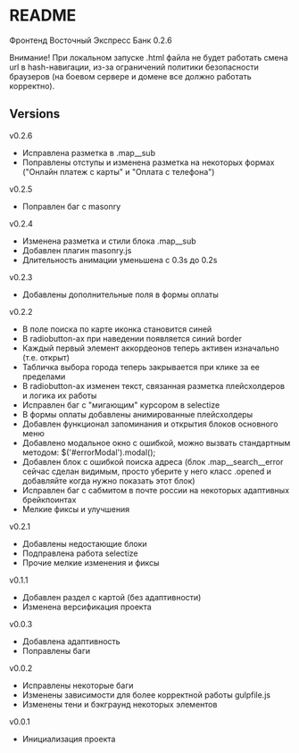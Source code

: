 # README #

Фронтенд Восточный Экспресс Банк 0.2.6

Внимание! При локальном запуске .html файла не будет работать смена url в hash-навигации, из-за ограничений политики безопасности браузеров (на боевом сервере и домене все должно работать корректно).


## Versions ##

v0.2.6

- Исправлена разметка в .map__sub
- Поправлены отступы и изменена разметка на некоторых формах ("Онлайн платеж с карты" и "Оплата с телефона")

v0.2.5

- Поправлен баг с masonry

v0.2.4

- Изменена разметка и стили блока .map__sub
- Добавлен плагин masonry.js
- Длительность анимации уменьшена с 0.3s до 0.2s

v0.2.3

- Добавлены дополнительные поля в формы оплаты

v0.2.2

- В поле поиска по карте иконка становится синей
- В radiobutton-ах при наведении появляется синий border
- Каждый первый элемент аккордеонов теперь активен изначально (т.е. открыт)
- Табличка выбора города теперь закрывается при клике за ее пределами
- В radiobutton-ах изменен текст, связанная разметка плейсхолдеров и логика их работы
- Исправлен баг с "мигающим" курсором в selectize
- В формы оплаты добавлены анимированные плейсхолдеры
- Добавлен функционал запоминания и открытия блоков основного меню
- Добавлено модальное окно с ошибкой, можно вызвать стандартным методом: $('#errorModal').modal();
- Добавлен блок с ошибкой поиска адреса (блок .map__search__error сейчас сделан видимым, просто уберите у него класс .opened и добавляйте когда нужно показать этот блок)
- Исправлен баг с сабмитом в почте россии на некоторых адаптивных брейкпоинтах
- Мелкие фиксы и улучшения

v0.2.1

- Добавлены недостающие блоки
- Подправлена работа selectize
- Прочие мелкие изменения и фиксы

v0.1.1

- Добавлен раздел с картой (без адаптивности)
- Изменена версификация проекта

v0.0.3

- Добавлена адаптивность
- Поправлены баги

v0.0.2

- Исправлены некоторые баги
- Изменены зависимости для более корректной работы gulpfile.js
- Изменены тени и бэкграунд некоторых элементов

v0.0.1

- Инициализация проекта